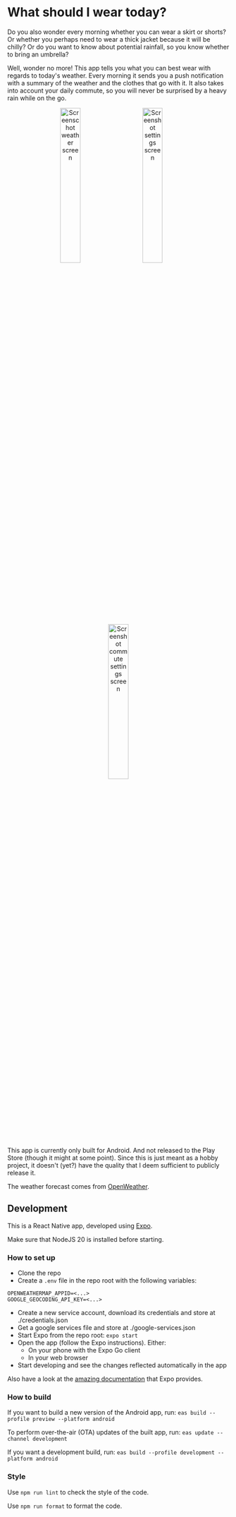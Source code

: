 # What should I wear today?

Do you also wonder every morning whether you can wear a skirt or shorts? Or whether you perhaps need to wear a thick jacket because it will be chilly? Or do you want to know about potential rainfall, so you know whether to bring an umbrella?

Well, wonder no more! This app tells you what you can best wear with regards to today's weather. Every morning it sends you a push notification with a summary of the weather and the clothes that go with it. It also takes into account your daily commute, so you will never be surprised by a heavy rain while on the go.

<p align="center">
  <img alt="Screenschot weather screen" src="screenshots/screenshot_weather.jpg" width="30%">
&nbsp; &nbsp; &nbsp; &nbsp;
  <img alt="Screenshot settings screen" src="screenshots/screenshot_settings.jpg" width="30%">
&nbsp; &nbsp; &nbsp; &nbsp;
  <img alt="Screenshot commute settings screen" src="screenshots/screenshot_commute_settings.jpg" width="30%">
</p>

This app is currently only built for Android. And not released to the Play Store (though it might at some point). Since this is just meant as a hobby project, it doesn't (yet?) have the quality that I deem sufficient to publicly release it.

The weather forecast comes from [OpenWeather](https://openweathermap.org/api).

## Development

This is a React Native app, developed using [Expo](https://expo.io/).

Make sure that NodeJS 20 is installed before starting.

### How to set up

- Clone the repo
- Create a `.env` file in the repo root with the following variables:

```
OPENWEATHERMAP_APPID=<...>
GOOGLE_GEOCODING_API_KEY=<...>
```

- Create a new service account, download its credentials and store at ./credentials.json
- Get a google services file and store at ./google-services.json
- Start Expo from the repo root: `expo start`
- Open the app (follow the Expo instructions). Either:
  - On your phone with the Expo Go client
  - In your web browser
- Start developing and see the changes reflected automatically in the app

Also have a look at the [amazing documentation](https://docs.expo.io/get-started/installation/) that Expo provides.

### How to build

If you want to build a new version of the Android app, run:
`eas build --profile preview --platform android`

To perform over-the-air (OTA) updates of the built app, run:
`eas update --channel development`

If you want a development build, run:
`eas build --profile development --platform android`

### Style

Use `npm run lint` to check the style of the code.

Use `npm run format` to format the code.
